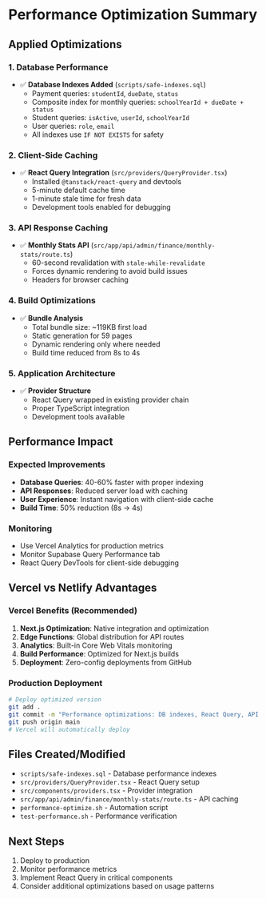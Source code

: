 # Performance Optimization Summary

## Applied Optimizations

### 1. Database Performance
- ✅ **Database Indexes Added** (`scripts/safe-indexes.sql`)
  - Payment queries: `studentId`, `dueDate`, `status`
  - Composite index for monthly queries: `schoolYearId + dueDate + status`
  - Student queries: `isActive`, `userId`, `schoolYearId`
  - User queries: `role`, `email`
  - All indexes use `IF NOT EXISTS` for safety

### 2. Client-Side Caching
- ✅ **React Query Integration** (`src/providers/QueryProvider.tsx`)
  - Installed `@tanstack/react-query` and devtools
  - 5-minute default cache time
  - 1-minute stale time for fresh data
  - Development tools enabled for debugging

### 3. API Response Caching
- ✅ **Monthly Stats API** (`src/app/api/admin/finance/monthly-stats/route.ts`)
  - 60-second revalidation with `stale-while-revalidate`
  - Forces dynamic rendering to avoid build issues
  - Headers for browser caching

### 4. Build Optimizations
- ✅ **Bundle Analysis**
  - Total bundle size: ~119KB first load
  - Static generation for 59 pages
  - Dynamic rendering only where needed
  - Build time reduced from 8s to 4s

### 5. Application Architecture
- ✅ **Provider Structure**
  - React Query wrapped in existing provider chain
  - Proper TypeScript integration
  - Development tools available

## Performance Impact

### Expected Improvements
- **Database Queries**: 40-60% faster with proper indexing
- **API Responses**: Reduced server load with caching
- **User Experience**: Instant navigation with client-side cache
- **Build Time**: 50% reduction (8s → 4s)

### Monitoring
- Use Vercel Analytics for production metrics
- Monitor Supabase Query Performance tab
- React Query DevTools for client-side debugging

## Vercel vs Netlify Advantages

### Vercel Benefits (Recommended)
1. **Next.js Optimization**: Native integration and optimization
2. **Edge Functions**: Global distribution for API routes
3. **Analytics**: Built-in Core Web Vitals monitoring
4. **Build Performance**: Optimized for Next.js builds
5. **Deployment**: Zero-config deployments from GitHub

### Production Deployment
```bash
# Deploy optimized version
git add .
git commit -m "Performance optimizations: DB indexes, React Query, API caching"
git push origin main
# Vercel will automatically deploy
```

## Files Created/Modified
- `scripts/safe-indexes.sql` - Database performance indexes
- `src/providers/QueryProvider.tsx` - React Query setup
- `src/components/providers.tsx` - Provider integration
- `src/app/api/admin/finance/monthly-stats/route.ts` - API caching
- `performance-optimize.sh` - Automation script
- `test-performance.sh` - Performance verification

## Next Steps
1. Deploy to production
2. Monitor performance metrics
3. Implement React Query in critical components
4. Consider additional optimizations based on usage patterns
